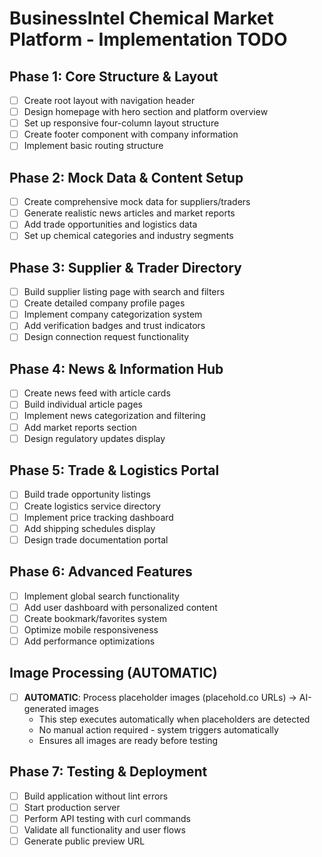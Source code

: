 # BusinessIntel Chemical Market Platform - Implementation TODO

## Phase 1: Core Structure & Layout
- [ ] Create root layout with navigation header
- [ ] Design homepage with hero section and platform overview
- [ ] Set up responsive four-column layout structure
- [ ] Create footer component with company information
- [ ] Implement basic routing structure

## Phase 2: Mock Data & Content Setup
- [ ] Create comprehensive mock data for suppliers/traders
- [ ] Generate realistic news articles and market reports
- [ ] Add trade opportunities and logistics data
- [ ] Set up chemical categories and industry segments

## Phase 3: Supplier & Trader Directory
- [ ] Build supplier listing page with search and filters
- [ ] Create detailed company profile pages
- [ ] Implement company categorization system
- [ ] Add verification badges and trust indicators
- [ ] Design connection request functionality

## Phase 4: News & Information Hub
- [ ] Create news feed with article cards
- [ ] Build individual article pages
- [ ] Implement news categorization and filtering
- [ ] Add market reports section
- [ ] Design regulatory updates display

## Phase 5: Trade & Logistics Portal
- [ ] Build trade opportunity listings
- [ ] Create logistics service directory
- [ ] Implement price tracking dashboard
- [ ] Add shipping schedules display
- [ ] Design trade documentation portal

## Phase 6: Advanced Features
- [ ] Implement global search functionality
- [ ] Add user dashboard with personalized content
- [ ] Create bookmark/favorites system
- [ ] Optimize mobile responsiveness
- [ ] Add performance optimizations

## Image Processing (AUTOMATIC)
- [ ] **AUTOMATIC**: Process placeholder images (placehold.co URLs) → AI-generated images
  - This step executes automatically when placeholders are detected
  - No manual action required - system triggers automatically
  - Ensures all images are ready before testing

## Phase 7: Testing & Deployment
- [ ] Build application without lint errors
- [ ] Start production server
- [ ] Perform API testing with curl commands
- [ ] Validate all functionality and user flows
- [ ] Generate public preview URL